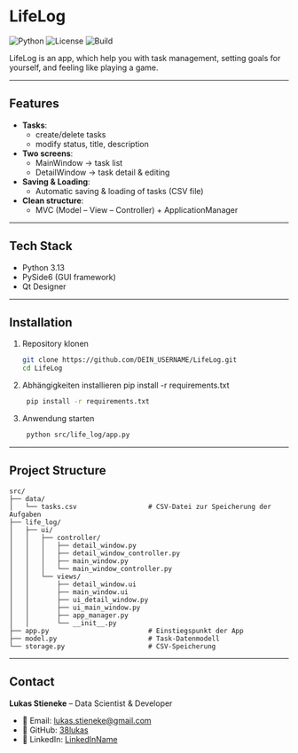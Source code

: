 # LifeLog
![Python](https://img.shields.io/badge/Python-3.13-blue?logo=python)
![License](https://img.shields.io/github/license/OWNER/REPO)
![Build](https://img.shields.io/github/actions/workflow/status/OWNER/REPO/ci.yml?branch=main)

LifeLog is an app, which help you with task management, setting goals for yourself, and feeling like playing a game. 

---

## Features
- **Tasks**:
  - create/delete tasks
  - modify status, title, description
- **Two screens**:
  - MainWindow → task list
  - DetailWindow → task detail & editing
- **Saving & Loading**:
  - Automatic saving & loading of tasks (CSV file)
- **Clean structure**:
  - MVC (Model – View – Controller) + ApplicationManager

---

## Tech Stack

- Python 3.13
- PySide6 (GUI framework)
- Qt Designer

---

## Installation

1. Repository klonen
     ```bash
     git clone https://github.com/DEIN_USERNAME/LifeLog.git
     cd LifeLog
     ```

2. Abhängigkeiten installieren
  pip install -r requirements.txt
   ```bash
    pip install -r requirements.txt
   ```

3. Anwendung starten
   ```bash
    python src/life_log/app.py
   ```

---

## Project Structure
```text
src/
├── data/
│   └── tasks.csv                  # CSV-Datei zur Speicherung der Aufgaben
├── life_log/
│   ├── ui/
│   │   ├── controller/
│   │   │   ├── detail_window.py
│   │   │   ├── detail_window_controller.py
│   │   │   ├── main_window.py
│   │   │   └── main_window_controller.py
│   │   └── views/
│   │       ├── detail_window.ui
│   │       ├── main_window.ui
│   │       ├── ui_detail_window.py
│   │       ├── ui_main_window.py
│   │       ├── app_manager.py
│   │       └── __init__.py
├── app.py                         # Einstiegspunkt der App
├── model.py                       # Task-Datenmodell
└── storage.py                     # CSV-Speicherung
```

---

## Contact

**Lukas Stieneke** – Data Scientist & Developer

- 📧 Email: lukas.stieneke@gmail.com
- 🐙 GitHub: [38lukas](https://github.com/38lukas)
- 💼 LinkedIn: [LinkedInName](https://linkedin.com/in/LinkedInName)
